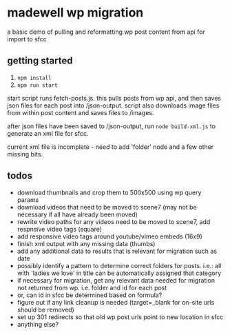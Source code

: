 # madewell wp migration

a basic demo of pulling and reformatting wp post content from api for import to sfcc

## getting started

1.  `npm install`
2.  `npm run start`

start script runs fetch-posts.js. this pulls posts from wp api, and then saves json files for each post into /json-output. script also downloads image files from within post content and saves files to /images.

after json files have been saved to /json-output, run `node build-xml.js` to generate an xml file for sfcc.

current xml file is incomplete - need to add 'folder' node and a few other missing bits.

## todos

- download thumbnails and crop them to 500x500 using wp query params
- download videos that need to be moved to scene7 (may not be necessary if all have already been moved)
- rewrite video paths for any videos need to be moved to scene7, add respnsive video tags (square)
- add responsive video tags around youtube/vimeo embeds (16x9)
- finish xml output with any missing data (thumbs)
- add any additional data to results that is relevant for migration such as date
- possibly identify a pattern to determine correct folders for posts. i.e.: all with 'ladies we love' in title can be automatically assigned that category
- if necessary for migration, get any relevant data needed for migration not returned from wp. i.e. folder and id for each post
- or, can id in sfcc be determined based on formula?
- figure out if any link cleanup is needed (target=\_blank for on-site urls should be removed)
- set up 301 redirects so that old wp post urls point to new location in sfcc
- anything else?
